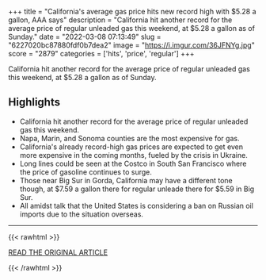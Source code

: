 +++
title = "California's average gas price hits new record high with $5.28 a gallon, AAA says"
description = "California hit another record for the average price of regular unleaded gas this weekend, at $5.28 a gallon as of Sunday."
date = "2022-03-08 07:13:49"
slug = "6227020bc87880fdf0b7dea2"
image = "https://i.imgur.com/36JFNYg.jpg"
score = "2879"
categories = ['hits', 'price', 'regular']
+++

California hit another record for the average price of regular unleaded gas this weekend, at $5.28 a gallon as of Sunday.

## Highlights

- California hit another record for the average price of regular unleaded gas this weekend.
- Napa, Marin, and Sonoma counties are the most expensive for gas.
- California's already record-high gas prices are expected to get even more expensive in the coming months, fueled by the crisis in Ukraine.
- Long lines could be seen at the Costco in South San Francisco where the price of gasoline continues to surge.
- Those near Big Sur in Gorda, California may have a different tone though, at $7.59 a gallon there for regular unleade there for $5.59 in Big Sur.
- All amidst talk that the United States is considering a ban on Russian oil imports due to the situation overseas.

---

{{< rawhtml >}}
  <p class="article-category">
    <a target="_blank" href="https://abc7news.com/bay-area-gas-prices-high-why-is-the-rising-ca-today/11627810/">READ THE ORIGINAL ARTICLE</a>
  </p>
{{< /rawhtml >}}
